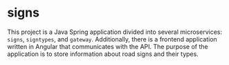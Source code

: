 # signs

This project is a Java Spring application divided into several microservices: `signs`, `signtypes`, and `gateway`. Additionally, there is a frontend application written in Angular that communicates with the API. The purpose of the application is to store information about road signs and their types.
